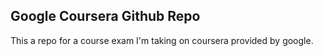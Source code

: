 ## Google Coursera Github Repo
This a repo for a course exam I'm taking on coursera provided by google.

